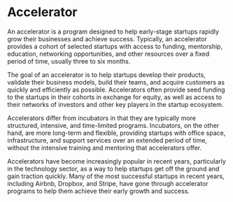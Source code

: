 # Accelerator

An accelerator is a program designed to help early-stage startups rapidly grow their businesses and achieve success. Typically, an accelerator provides a cohort of selected startups with access to funding, mentorship, education, networking opportunities, and other resources over a fixed period of time, usually three to six months.

The goal of an accelerator is to help startups develop their products, validate their business models, build their teams, and acquire customers as quickly and efficiently as possible. Accelerators often provide seed funding to the startups in their cohorts in exchange for equity, as well as access to their networks of investors and other key players in the startup ecosystem.

Accelerators differ from incubators in that they are typically more structured, intensive, and time-limited programs. Incubators, on the other hand, are more long-term and flexible, providing startups with office space, infrastructure, and support services over an extended period of time, without the intensive training and mentoring that accelerators offer.

Accelerators have become increasingly popular in recent years, particularly in the technology sector, as a way to help startups get off the ground and gain traction quickly. Many of the most successful startups in recent years, including Airbnb, Dropbox, and Stripe, have gone through accelerator programs to help them achieve their early growth and success.
